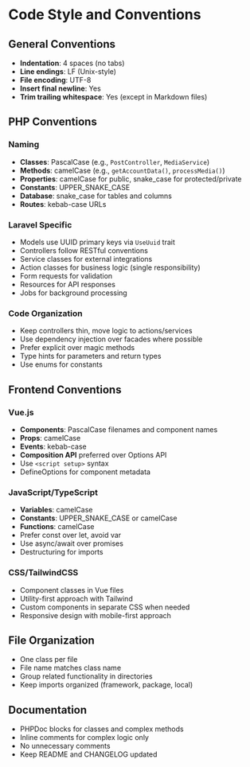 # Code Style and Conventions

## General Conventions
- **Indentation**: 4 spaces (no tabs)
- **Line endings**: LF (Unix-style)
- **File encoding**: UTF-8
- **Insert final newline**: Yes
- **Trim trailing whitespace**: Yes (except in Markdown files)

## PHP Conventions

### Naming
- **Classes**: PascalCase (e.g., `PostController`, `MediaService`)
- **Methods**: camelCase (e.g., `getAccountData()`, `processMedia()`)
- **Properties**: camelCase for public, snake_case for protected/private
- **Constants**: UPPER_SNAKE_CASE
- **Database**: snake_case for tables and columns
- **Routes**: kebab-case URLs

### Laravel Specific
- Models use UUID primary keys via `UseUuid` trait
- Controllers follow RESTful conventions
- Service classes for external integrations
- Action classes for business logic (single responsibility)
- Form requests for validation
- Resources for API responses
- Jobs for background processing

### Code Organization
- Keep controllers thin, move logic to actions/services
- Use dependency injection over facades where possible
- Prefer explicit over magic methods
- Type hints for parameters and return types
- Use enums for constants

## Frontend Conventions

### Vue.js
- **Components**: PascalCase filenames and component names
- **Props**: camelCase
- **Events**: kebab-case
- **Composition API** preferred over Options API
- Use `<script setup>` syntax
- DefineOptions for component metadata

### JavaScript/TypeScript
- **Variables**: camelCase
- **Constants**: UPPER_SNAKE_CASE or camelCase
- **Functions**: camelCase
- Prefer const over let, avoid var
- Use async/await over promises
- Destructuring for imports

### CSS/TailwindCSS
- Component classes in Vue files
- Utility-first approach with Tailwind
- Custom components in separate CSS when needed
- Responsive design with mobile-first approach

## File Organization
- One class per file
- File name matches class name
- Group related functionality in directories
- Keep imports organized (framework, package, local)

## Documentation
- PHPDoc blocks for classes and complex methods
- Inline comments for complex logic only
- No unnecessary comments
- Keep README and CHANGELOG updated